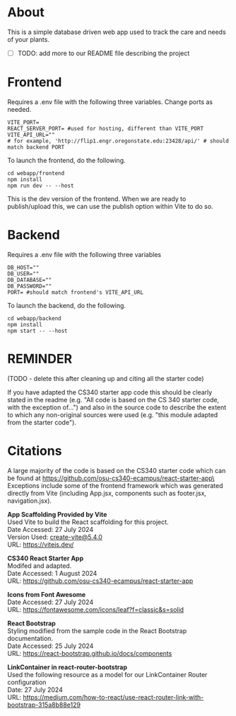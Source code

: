# About
This is a simple database driven web app used to track the care and needs of your plants.

- [ ] TODO: add more to our README file describing the project


# Frontend

Requires a .env file with the following three variables. Change ports as needed.

```
VITE_PORT=
REACT_SERVER_PORT= #used for hosting, different than VITE_PORT
VITE_API_URL=""
# for example, 'http://flip1.engr.oregonstate.edu:23428/api/' # should match backend PORT
```

To launch the frontend, do the following.

```
cd webapp/frontend
npm install
npm run dev -- --host
```

This is the dev version of the frontend. When we are ready to publish/upload this, we can use the publish option within Vite to do so. 



# Backend

Requires a .env file with the following three variables
```
DB_HOST="" 
DB_USER=""                   
DB_DATABASE=""              
DB_PASSWORD=""                 
PORT= #should match frontend's VITE_API_URL
```


To launch the backend, do the following.
```
cd webapp/backend
npm install
npm start -- --host
```

# REMINDER

(TODO - delete this after cleaning up and citing all the starter code)

If you have adapted the CS340 starter app code this should be clearly stated in the readme (e.g. "All code is based on the CS 340 starter code, with the exception of...") and also in the source code to describe the extent to which any non-original sources were used (e.g. "this module adapted from the starter code"). 



# Citations 

A large majority of the code is based on the CS340 starter code which can be found at https://github.com/osu-cs340-ecampus/react-starter-app\
Exceptions include some of the frontend framework which was generated directly from Vite (including App.jsx, components such as footer.jsx, navigation.jsx).

**App Scaffolding Provided by Vite**\
Used Vite to build the React scaffolding for this project.\
Date Accessed: 27 July 2024\
Version Used: create-vite@5.4.0\
URL: https://vitejs.dev/

**CS340 React Starter App**\
Modifed and adapted.\
Date Accessed: 1 August 2024\
URL: https://github.com/osu-cs340-ecampus/react-starter-app

**Icons from Font Awesome**\
Date Accessed: 27 July 2024\
URL: https://fontawesome.com/icons/leaf?f=classic&s=solid

**React Bootstrap** \
Styling modified from the sample code in the React Bootstrap documentation.\
Date Accessed: 25 July 2024\
URL: https://react-bootstrap.github.io/docs/components

**LinkContainer in react-router-bootstrap**\
Used the following resource as a model for our LinkContainer Router configuration\
Date: 27 July 2024\
URL: https://medium.com/how-to-react/use-react-router-link-with-bootstrap-315a8b88e129

